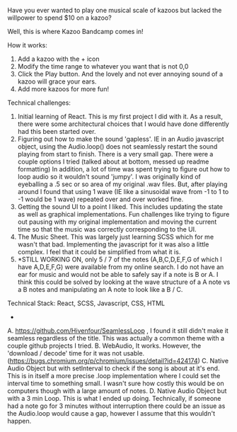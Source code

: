 Have you ever wanted to play one musical scale of kazoos but lacked the willpower to spend $10 on a kazoo?

Well, this is where Kazoo Bandcamp comes in!

How it works:
1. Add a kazoo with the + icon
2. Modify the time range to whatever you want that is not 0,0
3. Click the Play button. And the lovely and not ever annoying sound of a kazoo will grace your ears.
4. Add more kazoos for more fun!


Technical challenges:
1. Initial learning of React. This is my first project I did with it. As a result, there were some architectural choices that I would have done differently had this been started over.
2. Figuring out how to make the sound 'gapless'. IE in an Audio javascript object, using the Audio.loop() does not seamlessly restart the sound playing from start to finish. There is a very small gap. There were a couple options I tried (talked about at bottom, messed up readme formatting) In addition, a lot of time was spent trying to figure out how to loop audio so it wouldn't sound 'jumpy'. I was originally kind of eyeballing a .5 sec or so area of my original .wav files. But, after playing around I found that using 1 wave (IE like a sinusoidal wave from -1 to 1 to -1 would be 1 wave) repeated over and over worked fine.
3. Getting the sound UI to a point I liked. This includes updating the state as well as graphical implementations. Fun challenges like trying to figure out pausing with my original implementation and moving the current time so that the music was correctly corresponding to the UI.
4. The Music Sheet. This was largely just learning SCSS which for me wasn't that bad. Implementing the javascript for it was also a little complex. I feel that it could be simplified from what it is.
5. *STILL WORKING ON, only 5 / 7 of the notes (A,B,C,D,E,F,G of which I have A,D,E,F,G) were available from my online search. I do not have an ear for music and would not be able to safely say if a note is B or A. I think this could be solved by looking at the wave structure of a A note vs a B notes and manipulating an A note to look like a B / C.

Technical Stack:
React, SCSS, Javascript, CSS, HTML

*
 A. https://github.com/Hivenfour/SeamlessLoop , I found it still didn't make it seamless regardless of the title. This was actually a common theme with a couple github projects I tried.
    B. WebAudio, It works. However, the 'download / decode' time for it was not usable. (https://bugs.chromium.org/p/chromium/issues/detail?id=424174)
    C. Native Audio Object but with setInterval to check if the song is about at it's end. This is in itself a more precise .loop implementation where I could set the interval time to something small. I wasn't sure how costly this would be on computers though with a large amount of notes.
    D. Native Audio Object but with a 3 min Loop. This is what I ended up doing. Technically, if someone had a note go for 3 minutes without interruption there could be an issue as the Audio.loop would cause a gap, however I assume that this wouldn't happen.
